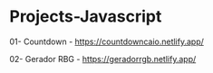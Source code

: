 # Projects-Javascript

01- Countdown - https://countdowncaio.netlify.app/

02- Gerador RBG - https://geradorrgb.netlify.app/

